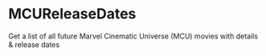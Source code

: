 # MCUReleaseDates
Get a list of all future Marvel Cinematic Universe (MCU) movies with details &amp; release dates

